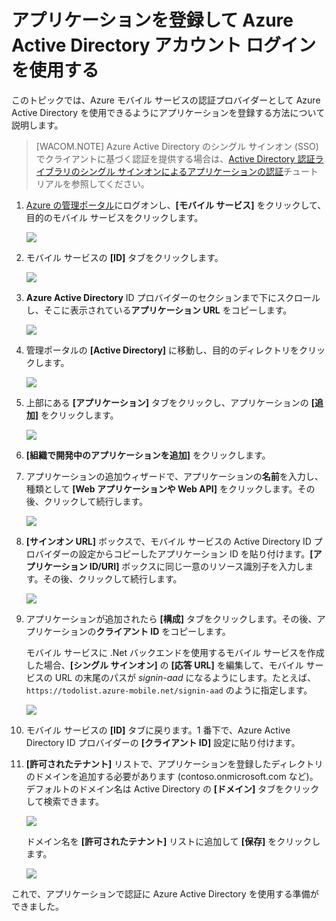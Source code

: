 <properties linkid="develop-mobile-how-to-guides-register-for-active-directory-authentication" urlDisplayName="Register for Azure Active Directory Authentication" pageTitle="Register for Azure Active Directory authentication - Mobile Services" metaKeywords="Azure registering application, Azure Active Directory authentication, application authenticate, authenticate mobile services" description="Learn how to register for Azure Active Directory authentication in your Mobile Services application." title="Register your account to use an Azure Active Directory account login" authors="wesmc" services="mobile-services" documentationCenter="Mobile" />

<tags ms.service="mobile-services" ms.workload="mobile" ms.tgt_pltfrm="mobile-multiple" ms.devlang="multiple" ms.topic="article" ms.date="09/23/2014" ms.author="wesmc" />

# アプリケーションを登録して Azure Active Directory アカウント ログインを使用する

このトピックでは、Azure モバイル サービスの認証プロバイダーとして Azure Active Directory を使用できるようにアプリケーションを登録する方法について説明します。

> [WACOM.NOTE] Azure Active Directory のシングル サインオン (SSO) でクライアントに基づく認証を提供する場合は、[Active Directory 認証ライブラリのシングル サインオンによるアプリケーションの認証][Active Directory 認証ライブラリのシングル サインオンによるアプリケーションの認証]チュートリアルを参照してください。

1.  [Azure の管理ポータル][Azure の管理ポータル]にログオンし、**[モバイル サービス]** をクリックして、目的のモバイル サービスをクリックします。

    ![][0]

2.  モバイル サービスの **[ID]** タブをクリックします。

    ![][1]

3.  **Azure Active Directory** ID プロバイダーのセクションまで下にスクロールし、そこに表示されている**アプリケーション URL** をコピーします。

    ![][2]

4.  管理ポータルの **[Active Directory]** に移動し、目的のディレクトリをクリックします。

    ![][3]

5.  上部にある **[アプリケーション]** タブをクリックし、アプリケーションの **[追加]** をクリックします。

    ![][4]

6.  **[組織で開発中のアプリケーションを追加]** をクリックします。

7.  アプリケーションの追加ウィザードで、アプリケーションの**名前**を入力し、種類として **[Web アプリケーションや Web API]** をクリックします。その後、クリックして続行します。

    ![][5]

8.  **[サインオン URL]** ボックスで、モバイル サービスの Active Directory ID プロバイダーの設定からコピーしたアプリケーション ID を貼り付けます。**[アプリケーション ID/URI]** ボックスに同じ一意のリソース識別子を入力します。その後、クリックして続行します。

    ![][6]

9.  アプリケーションが追加されたら **[構成]** タブをクリックします。その後、アプリケーションの**クライアント ID** をコピーします。

    モバイル サービスに .Net バックエンドを使用するモバイル サービスを作成した場合、**[シングル サインオン]** の **[応答 URL]** を編集して、モバイル サービスの URL の末尾のパスが *signin-aad* になるようにします。たとえば、`https://todolist.azure-mobile.net/signin-aad` のように指定します。

    ![][7]

10. モバイル サービスの **[ID]** タブに戻ります。1 番下で、Azure Active Directory ID プロバイダーの **[クライアント ID]** 設定に貼り付けます。

11. **[許可されたテナント]** リストで、アプリケーションを登録したディレクトリのドメインを追加する必要があります (contoso.onmicrosoft.com など)。デフォルトのドメイン名は Active Directory の **[ドメイン]** タブをクリックして検索できます。

    ![][8]

    ドメイン名を **[許可されたテナント]** リストに追加して **[保存]** をクリックします。

    ![][9]

これで、アプリケーションで認証に Azure Active Directory を使用する準備ができました。

 
 


  [Active Directory 認証ライブラリのシングル サインオンによるアプリケーションの認証]: /ja-jp/documentation/articles/mobile-services-windows-store-dotnet-adal-sso-authentication/
  [Azure の管理ポータル]: https://manage.windowsazure.com/
  [0]: ./media/mobile-services-how-to-register-active-directory-authentication/mobile-services-selection.png
  [1]: ./media/mobile-services-how-to-register-active-directory-authentication/mobile-identity-tab.png
  [2]: ./media/mobile-services-how-to-register-active-directory-authentication/mobile-services-copy-app-url-waad-auth.png
  [3]: ./media/mobile-services-how-to-register-active-directory-authentication/mobile-services-select-ad-waad-auth.png
  [4]: ./media/mobile-services-how-to-register-active-directory-authentication/mobile-services-waad-idenity-tab-selection.png
  [5]: ./media/mobile-services-how-to-register-active-directory-authentication/mobile-services-add-app-wizard-1-waad-auth.png
  [6]: ./media/mobile-services-how-to-register-active-directory-authentication/mobile-services-add-app-wizard-2-waad-auth.png
  [7]: ./media/mobile-services-how-to-register-active-directory-authentication/mobile-services-clientid-waad-auth.png
  [8]: ./media/mobile-services-how-to-register-active-directory-authentication/mobile-services-default-domain.png
  [9]: ./media/mobile-services-how-to-register-active-directory-authentication/mobile-services-clientid-pasted-waad-auth.png
